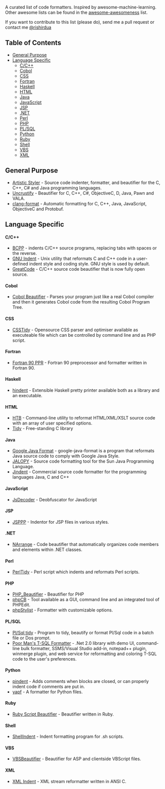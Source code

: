 A curated list of code formatters. Inspired by awesome-machine-learning.
Other awesome lists can be found in the [awesome-awesomeness](https://github.com/bayandin/awesome-awesomeness) list.

If you want to contribute to this list (please do), send me a pull request or contact me [@rishirdua](https://www.twitter.com/rishirdua)


## Table of Contents

<!-- MarkdownTOC depth=4 -->
- [General Purpose](#general-purpose)
- [Language Specific](#language-specific)
  - [C/C++](#cc)
  - [Cobol](#cobol)
  - [CSS](#css)
  - [Fortran](#fortran)
  - [Haskell](#haskell)
  - [HTML](#html)
  - [Java](#java)
  - [JavaScript](#javascript)
  - [JSP](#jsp)
  - [.NET](#net)
  - [Perl](#perl)
  - [PHP](#php)
  - [PL/SQL](#plsql)
  - [Python](#python)
  - [Ruby](#ruby)
  - [Shell](#shell)
  - [VBS](#vbs)
  - [XML](#xml)

<!-- /MarkdownTOC -->

## General Purpose

* [Artistic Styler](http://astyle.sourceforge.net/) - Source code indenter, formatter, and beautifier for the C, C++, C# and Java programming languages.
* [Uncrustify](http://uncrustify.sourceforge.net/) - Beautifier for C, C++, C#, ObjectiveC, D, Java, Pawn and VALA.
* [clang-format](http://clang.llvm.org/docs/ClangFormat.html) - Automatic formatting for C, C++, Java, JavaScript, ObjectiveC and Protobuf.

## Language Specific

#### C/C++

* [BCPP](http://invisible-island.net/bcpp/) - indents C/C++ source programs, replacing tabs with spaces or the reverse.
* [GNU Indent](http://www.gnu.org/software/indent/) -  Unix utility that reformats C and C++ code in a user-defined indent style and coding style. GNU style is used by default.
* [GreatCode](http://sourceforge.net/projects/gcgreatcode/) - C/C++ source code beautifier that is now fully open source.

#### Cobol

* [Cobol Beautifier](http://www.siber.com/sct/tools/cbl-beau.html) - Parses your program just like a real Cobol compiler and then it generates Cobol code from the resulting Cobol Program Tree.

#### CSS

* [CSSTidy](http://csstidy.sourceforge.net/) - Opensource CSS parser and optimiser available as executeable file which can be controlled by command line and as PHP script.

#### Fortran

* [Fortran 90 PPR](ftp://ftp.ifremer.fr/ifremer/fortran90/) - Fortran 90 preprocessor and formatter written in Fortran 90.

#### Haskell

* [hindent](https://github.com/chrisdone/hindent) - Extensible Haskell pretty printer available both as a library and an executable.

#### HTML

* [HTB](http://www.digital-mines.com/htb/) - Command-line utility to reformat HTML/XML/XSLT source code with an array of user specified options.
* [Tidy](http://tidy.sourceforge.net/) - Free-standing C library

#### Java

* [Google Java Format](https://github.com/google/google-java-format) - google-java-format is a program that reformats Java source code to comply with Google Java Style.
* [JALOPY](http://notzippy.github.io/JALOPY2-MAIN/) - Source code formatting tool for the Sun Java Programming Language.
* [Jindent](http://www.jindent.com/) - Commercial source code formatter for the programming languages Java, C and C++

#### JavaScript

* [JsDecoder](http://bdgn.net/JsDecoder.html) -  Deobfuscator for JavaScript

#### JSP

* [JSPPP](http://jsppp.sourceforge.net/) - Indentor for JSP files in various styles.

#### .NET

* [NArrange](http://www.narrange.net/) - Code beautifier that automatically organizes code members and elements within .NET classes.

#### Perl

* [PerlTidy](http://perltidy.sourceforge.net/) -  Perl script which indents and reformats Perl scripts.

#### PHP

* [PHP_Beautifier](http://pear.php.net/package/PHP_Beautifier) - Beautifier for PHP
* [phpCB](http://www.waterproof.fr/products/phpCodeBeautifier/) - Tool available as a GUI, command line and an integrated tool of PHPEdit.
* [phpStylist](http://sourceforge.net/projects/phpstylist/) - Formatter with customizable options.

#### PL/SQL

* [Pl/Sql tidy](http://psti.equinoxbase.com/) - Program to tidy, beautify or format Pl/Sql code in a batch file or Dos prompt.
* [Poor Man's T-SQL Formatter](http://architectshack.com/PoorMansTSqlFormatter.ashx) - .Net 2.0 library with demo UI, command-line bulk formatter, SSMS/Visual Studio add-in, notepad++ plugin, winmerge plugin, and web service for reformatting and coloring T-SQL code to the user's preferences.

#### Python

* [pindent](http://svn.python.org/projects/python/trunk/Tools/scripts/pindent.py) - Adds comments when blocks are closed, or can properly indent code if comments are put in.
* [yapf](https://github.com/google/yapf) - A formatter for Python files.

#### Ruby

* [Ruby Script Beautifier](http://www.arachnoid.com/ruby/rubyBeautifier.html) - Beautifier written in Ruby.

#### Shell

* [ShellIndent](http://www.bolthole.com/AWK.html) - Indent formatting program for .sh scripts.

#### VBS

* [VBSBeautifier](http://www.daansystems.com/vbsbeaut/) - Beautifier for ASP and clientside VBScript files.

#### XML

* [XML Indent](http://xmlindent.sourceforge.net/) - XML stream reformatter written in ANSI C.

